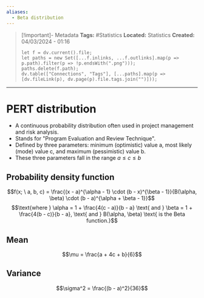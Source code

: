 ```yaml
---
aliases:
  - Beta distribution
---
```


> [!important]- Metadata
> **Tags:** #Statistics 
> **Located:** Statistics
> **Created:** 04/03/2024 - 01:16
> ```dataviewjs
> let f = dv.current().file;
> let paths = new Set([...f.inlinks, ...f.outlinks].map(p => p.path).filter(p => !p.endsWith(".png")));
> paths.delete(f.path);
> dv.table(["Connections", "Tags"], [...paths].map(p => [dv.fileLink(p), dv.page(p).file.tags.join("")]));
> ```

___
# PERT distribution
- A continuous probability distribution often used in project management and risk analysis.
- Stands for "Program Evaluation and Review Technique".
- Defined by three parameters: minimum (optimistic) value a, most likely (mode) value c, and  maximum (pessimistic) value b.
- These three parameters fall in the range $a\leq{c}\leq{b}$


## Probability density function
$$f(x; \ a, b, c) = \frac{(x - a)^{\alpha - 1} \cdot (b - x)^{\beta - 1}}{B(\alpha, \beta) \cdot (b - a)^{\alpha + \beta - 1}}$$
$$\text{where } \alpha = 1 + \frac{4(c - a)}{b - a} \text{ and } \beta = 1 + \frac{4(b - c)}{b - a}, \text{ and } B(\alpha, \beta) \text{ is the Beta function.}$$
## Mean
$$\mu = \frac{a + 4c + b}{6}$$
## Variance
$$\sigma^2 = \frac{(b - a)^2}{36}$$